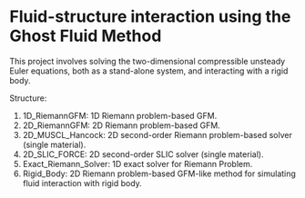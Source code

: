 # Fluid-structure interaction using the Ghost Fluid Method
This project involves solving the two-dimensional compressible unsteady Euler equations, both as a stand-alone system, and interacting with a rigid body.

Structure:
1. 1D_RiemannGFM: 1D Riemann problem-based GFM.
2. 2D_RiemannGFM: 2D Riemann problem-based GFM.
3. 2D_MUSCL_Hancock: 2D second-order Riemann problem-based solver (single material).
4. 2D_SLIC_FORCE: 2D second-order SLIC solver (single material).
5. Exact_Riemann_Solver: 1D exact solver for Riemann Problem.
6. Rigid_Body: 2D Riemann problem-based GFM-like method for simulating fluid interaction with rigid body.

